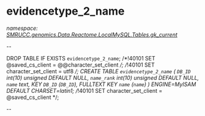 ﻿# evidencetype_2_name
_namespace: [SMRUCC.genomics.Data.Reactome.LocalMySQL.Tables.gk_current](./index.md)_

--
 
 DROP TABLE IF EXISTS `evidencetype_2_name`;
 /*!40101 SET @saved_cs_client = @@character_set_client */;
 /*!40101 SET character_set_client = utf8 */;
 CREATE TABLE `evidencetype_2_name` (
 `DB_ID` int(10) unsigned DEFAULT NULL,
 `name_rank` int(10) unsigned DEFAULT NULL,
 `name` text,
 KEY `DB_ID` (`DB_ID`),
 FULLTEXT KEY `name` (`name`)
 ) ENGINE=MyISAM DEFAULT CHARSET=latin1;
 /*!40101 SET character_set_client = @saved_cs_client */;
 
 --




